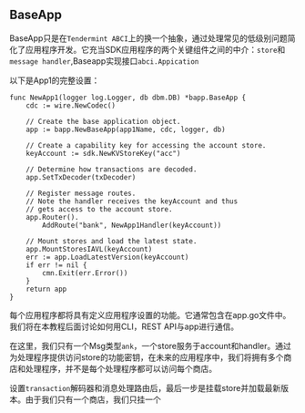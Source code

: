 ## BaseApp

BaseApp只是在`Tendermint ABCI`上的换一个抽象，通过处理常见的低级别问题简化了应用程序开发。它充当SDK应用程序的两个关键组件之间的中介：`store`和`message handler`,Baseapp实现接口`abci.Appication`

以下是App1的完整设置：
```
func NewApp1(logger log.Logger, db dbm.DB) *bapp.BaseApp {
    cdc := wire.NewCodec()

    // Create the base application object.
    app := bapp.NewBaseApp(app1Name, cdc, logger, db)

    // Create a capability key for accessing the account store.
    keyAccount := sdk.NewKVStoreKey("acc")

    // Determine how transactions are decoded.
    app.SetTxDecoder(txDecoder)

    // Register message routes.
    // Note the handler receives the keyAccount and thus
    // gets access to the account store.
    app.Router().
    	AddRoute("bank", NewApp1Handler(keyAccount))

    // Mount stores and load the latest state.
    app.MountStoresIAVL(keyAccount)
    err := app.LoadLatestVersion(keyAccount)
    if err != nil {
    	cmn.Exit(err.Error())
    }
    return app
}

```
每个应用程序都将具有定义应用程序设置的功能。它通常包含在app.go文件中。我们将在本教程后面讨论如何用CLI，REST API与app进行通信。

在这里，我们只有一个Msg类型`ank`，一个store服务于account和handler。通过为处理程序提供访问store的功能密钥，在未来的应用程序中，我们将拥有多个商店和处理程序，并不是每个处理程序都可以访问每个商店。

设置`transaction`解码器和消息处理路由后，最后一步是挂载store并加载最新版本。由于我们只有一个商店，我们只挂一个
